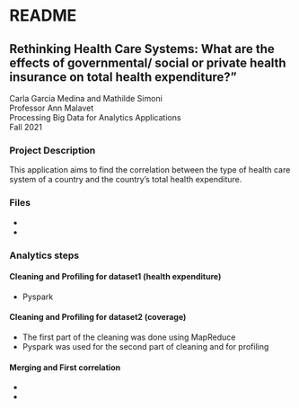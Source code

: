 # README #

## Rethinking Health Care Systems: What are the effects of governmental/ social or private health insurance on total health expenditure?”  ##
Carla Garcia Medina and Mathilde Simoni <br />
Professor Ann Malavet <br />
Processing Big Data for Analytics Applications <br />
Fall 2021 <br />


### Project Description ###

This application aims to find the correlation between the type of health care system of a country and the country’s total health expenditure. 

### Files ###
* 
* 

### Analytics steps ###

#### Cleaning and Profiling for dataset1 (health expenditure) ####
* Pyspark

#### Cleaning and Profiling for dataset2 (coverage) ####
* The first part of the cleaning was done using MapReduce
* Pyspark was used for the second part of cleaning and for profiling

#### Merging and First correlation ####
* 
*